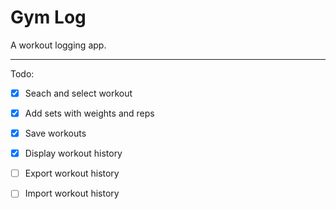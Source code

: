 # Gym Log

A workout logging app.

---

Todo:
- [x] Seach and select workout
- [x] Add sets with weights and reps
- [x] Save workouts
- [x] Display workout history
- [ ] Export workout history
- [ ] Import workout history
 